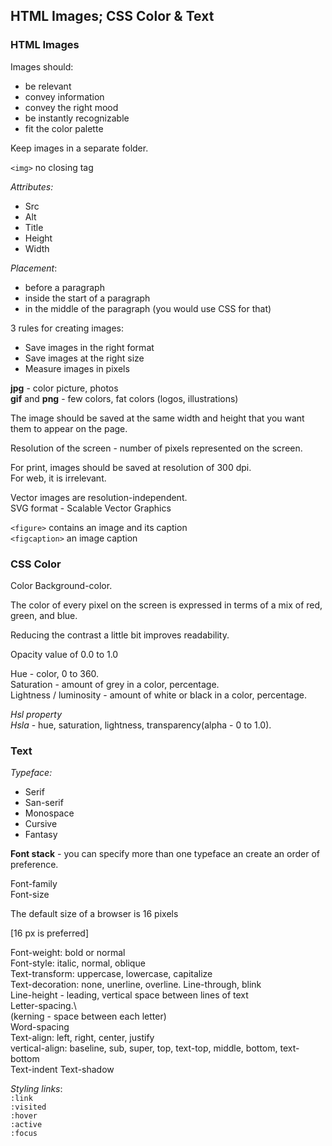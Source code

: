 ## HTML Images; CSS Color & Text

### HTML Images

Images should:
- be relevant 
- convey information 
- convey the right mood  
- be instantly recognizable    
- fit the color palette   

Keep images in a separate folder.   

`<img>` no closing tag

*Attributes:*  
* Src
* Alt
* Title
* Height
* Width

*Placement*:     
- before a paragraph  
- inside the start of a paragraph        
- in the middle of the paragraph
(you would use CSS for that)    

3 rules for creating images:     
- Save images in the right format
- Save images at the right size
- Measure images in pixels

**jpg** - color picture, photos   
**gif** and **png** - few colors, fat colors (logos, illustrations)    

The image should be saved at the same width and height that you want them to appear on the page.     

Resolution of the screen - number of pixels represented on the screen.     

For print, images should be saved at resolution of 300 dpi.    
For web, it is irrelevant.     

Vector images are resolution-independent.   
SVG format - Scalable Vector Graphics   

`<figure>` contains an image and its caption    
`<figcaption>` an image caption   

### CSS Color

Color 
Background-color.  

The color of every pixel on the screen is expressed in terms of a mix of red, green, and blue.    

Reducing the contrast a little bit improves readability.    

Opacity value of 0.0 to 1.0   

Hue - color, 0 to 360.  
Saturation - amount of grey in a color, percentage.  
Lightness / luminosity - amount of white or black in a color, percentage.   

*Hsl property*  
*Hsla* - hue, saturation, lightness, transparency(alpha - 0 to 1.0).    

### Text

*Typeface:*
- Serif  
- San-serif    
- Monospace   
- Cursive    
- Fantasy   

**Font stack** - you can specify more than one typeface an create an order of preference.     

Font-family   
Font-size   

The default size of a browser is 16 pixels     

[16 px is preferred]

Font-weight: bold or normal   
Font-style: italic, normal, oblique   
Text-transform: uppercase, lowercase, capitalize  
Text-decoration: none, unerline, overline. Line-through, blink  
Line-height - leading, vertical space between lines of text  
Letter-spacing.\  
(kerning - space between each letter)    
Word-spacing  
Text-align: left, right, center, justify  
vertical-align: baseline, sub, super, top, text-top, middle, bottom, text-bottom   
Text-indent 
Text-shadow   

*Styling links*:     
`:link`   
`:visited`    
`:hover`   
`:active`  
`:focus`   


